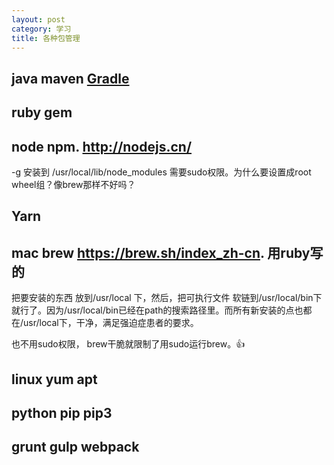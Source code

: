 ```yaml
---
layout: post
category: 学习
title: 各种包管理
---
```


## java  maven  [Gradle](https://spring.io/guides/gs/gradle/)



## ruby  gem



## node  npm. http://nodejs.cn/ 

-g 安装到 /usr/local/lib/node_modules   需要sudo权限。为什么要设置成root wheel组？像brew那样不好吗？



## Yarn



## mac  brew https://brew.sh/index_zh-cn.  用ruby写的

把要安装的东西 放到/usr/local 下，然后，把可执行文件 软链到/usr/local/bin下就行了。因为/usr/local/bin已经在path的搜索路径里。而所有新安装的点也都在/usr/local下，干净，满足强迫症患者的要求。

也不用sudo权限， brew干脆就限制了用sudo运行brew。👍



## linux  yum  apt



## python pip  pip3





## grunt   gulp  webpack 
